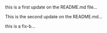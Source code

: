 this is a first update on the README.md file...

This is the second update on the README.md...

this is a fix-b...

